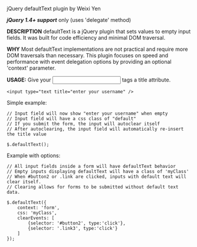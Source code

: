 jQuery defaultText plugin by Weixi Yen

**_jQuery 1.4+ support_** only (uses 'delegate' method)

**DESCRIPTION**
defaultText is a jQuery plugin that sets values to empty
input fields.  It was built for code efficiency and minimal
DOM traversal.

**WHY**
Most defaultText implementations are not practical and
require more DOM traversals than necessary.  This plugin
focuses on speed and performance with event delegation options
by providing an optional 'context' parameter.

**USAGE:**
Give your <input /> tags a title attribute.

	<input type="text title="enter your username" />

Simple example:
	
	// Input field will now show "enter your username" when empty
	// Input field will have a css class of "default"
	// If you submit the form, the input will autoclear itself
	// After autoclearing, the input field will automatically re-insert the title value

	$.defaultText();

Example with options:

	// All input fields inside a form will have defaultText behavior
	// Empty inputs displaying defaultText will have a class of 'myClass'
	// When #button2 or .link are clicked, inputs with default text will clear itself.
	// Clearing allows for forms to be submitted without default text data.
	
	$.defaultText({
		context: 'form',
		css: 'myClass',
		clearEvents: [
			{selector: '#button2', type:'click'},
			{selector: '.link3', type:'click'}
		]
	});
